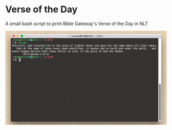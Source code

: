 # Verse of the Day
A small bash script to print Bible Gateway's Verse of the Day in NLT

<img src="https://raw.githubusercontent.com/mztriz/votd/master/Screen%20Shot.png">
